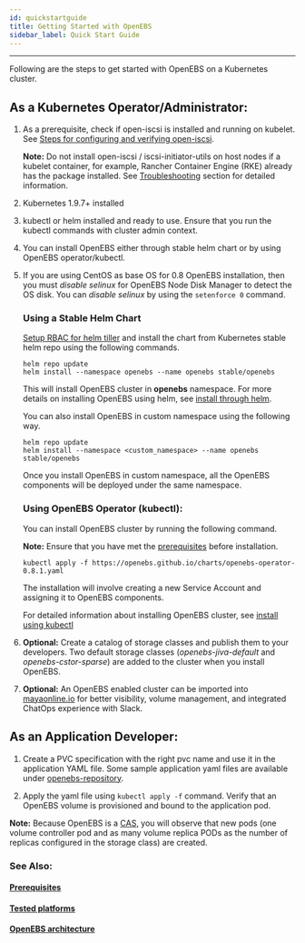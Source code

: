 ```yaml
---
id: quickstartguide
title: Getting Started with OpenEBS
sidebar_label: Quick Start Guide
---
```


------

Following are the steps to get started with OpenEBS on a Kubernetes cluster.

## As a Kubernetes Operator/Administrator:

1. As a prerequisite, check if open-iscsi is installed and running on kubelet. See [Steps for configuring and verifying open-iscsi](/docs/next/prerequisites.html#steps-for-configuring-and-verifying-open-iscsi). 

      **Note:** Do not install open-iscsi / iscsi-initiator-utils on host nodes if a kubelet container, for example, Rancher Container Engine (RKE) already has the package installed. See [Troubleshooting](https://staging-docs.openebs.io/docs/next/tsg_install.html#on-rancher-application-pods-are-not-running-when-openebs-volumes-are-provisioned) section for detailed information.

2. Kubernetes 1.9.7+ installed

3. kubectl or helm installed and ready to use. Ensure that you run the kubectl commands with cluster admin context. 

4. You can install OpenEBS either through stable helm chart or by using OpenEBS operator/kubectl.  

5. If you are using CentOS as base OS for 0.8 OpenEBS installation, then you must *disable selinux* for OpenEBS Node Disk Manager to detect the OS disk. You can *disable selinux* by using the `setenforce 0` command.

    ### Using a Stable Helm Chart

    [Setup RBAC for helm tiller](/docs/next/installation.html#helm) and install the chart from Kubernetes stable helm repo  using the following commands.

    ```
    helm repo update
    helm install --namespace openebs --name openebs stable/openebs
    ```

    This will install OpenEBS cluster in **openebs** namespace. For more details on installing OpenEBS using helm, see [install through helm](/docs/next/installation.html#helm).

    You can also install OpenEBS in custom namespace using the following way.

    ```
    helm repo update
    helm install --namespace <custom_namespace> --name openebs stable/openebs
    ```

    Once you install OpenEBS in custom namespace, all the OpenEBS components will be deployed under the same namespace.

     ### Using OpenEBS Operator (kubectl):

    You can install OpenEBS cluster by running the following command.

    **Note:** Ensure that you have met the [prerequisites](/docs/next/prerequisites.html) before installation.

    ```
    kubectl apply -f https://openebs.github.io/charts/openebs-operator-0.8.1.yaml
    ```

    The installation will involve creating a new Service Account and assigning it to OpenEBS components. 

    For detailed information about installing OpenEBS cluster, see [install using kubectl](/docs/next/installation.html#install-openebs-using-kubectl)

6. **Optional:** Create a catalog of storage classes and publish them to your developers. Two default storage classes (*openebs-jiva-default* and *openebs-cstor-sparse*) are added to the cluster when you install OpenEBS.

7. **Optional:** An OpenEBS enabled cluster can be imported into [mayaonline.io](/docs/next/mayaonline.html) for better visibility, volume management, and integrated ChatOps experience with Slack.

## As an Application Developer:

1. Create a PVC specification with the right pvc name and use it in the application YAML file. Some sample application yaml files are available under [openebs-repository](https://github.com/openebs/openebs/tree/master/k8s/demo).

2. Apply the yaml file using `kubectl apply -f` command. Verify that an OpenEBS volume is provisioned and bound to the application pod.

**Note:** Because OpenEBS is a [CAS](/docs/next/conceptscas.html), you will observe that new pods (one volume controller pod and as many volume replica PODs as the number of replicas configured in the storage class) are created.


### See Also:

#### [Prerequisites](/docs/next/prerequisites.html)
#### [Tested platforms](/docs/next/supportedplatforms.html)
#### [OpenEBS architecture](/docs/next/architecture.html)



<!-- Hotjar Tracking Code for https://docs.openebs.io -->
<script>
   (function(h,o,t,j,a,r){
       h.hj=h.hj||function(){(h.hj.q=h.hj.q||[]).push(arguments)};
       h._hjSettings={hjid:785693,hjsv:6};
       a=o.getElementsByTagName('head')[0];
       r=o.createElement('script');r.async=1;
       r.src=t+h._hjSettings.hjid+j+h._hjSettings.hjsv;
       a.appendChild(r);
   })(window,document,'https://static.hotjar.com/c/hotjar-','.js?sv=');
</script>

<!-- Global site tag (gtag.js) - Google Analytics -->
<script async src="https://www.googletagmanager.com/gtag/js?id=UA-92076314-12"></script>
<script>
  window.dataLayer = window.dataLayer || [];
  function gtag(){dataLayer.push(arguments);}
  gtag('js', new Date());

  gtag('config', 'UA-92076314-12');
</script>
